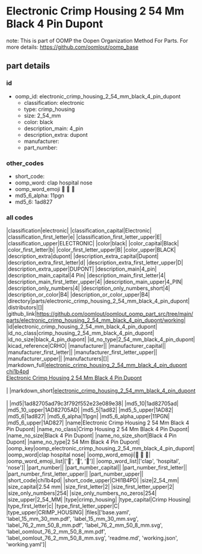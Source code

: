 # Electronic Crimp Housing 2 54 Mm Black 4 Pin Dupont  

note: This is part of OOMP the Oopen Organization Method For Parts. For more details: https://github.com/oomlout/oomp_base

##  part details





### id
* oomp_id: electronic_crimp_housing_2_54_mm_black_4_pin_dupont
  * classification: electronic
  * type: crimp_housing
  * size: 2_54_mm
  * color: black
  * description_main: 4_pin
  * description_extra: dupont
  * manufacturer: 
  * part_number: 

### other_codes
* short_code: 
* oomp_word: clap hospital nose
* oomp_word_emoji :clap: :hospital: :nose:
* md5_6_alpha: 11pgn
* md5_6: 1ad827

### all codes 
|classification|electronic|
|classification_capital|Electronic|
|classification_first_letter|e|
|classification_first_letter_upper|E|
|classification_upper|ELECTRONIC|
|color|black|
|color_capital|Black|
|color_first_letter|b|
|color_first_letter_upper|B|
|color_upper|BLACK|
|description_extra|dupont|
|description_extra_capital|Dupont|
|description_extra_first_letter|d|
|description_extra_first_letter_upper|D|
|description_extra_upper|DUPONT|
|description_main|4_pin|
|description_main_capital|4 Pin|
|description_main_first_letter|4|
|description_main_first_letter_upper|4|
|description_main_upper|4_PIN|
|description_only_numbers|4|
|description_only_numbers_short|4|
|description_or_color|B4|
|description_or_color_upper|B4|
|directory|parts/electronic_crimp_housing_2_54_mm_black_4_pin_dupont|
|distributors|[]|
|github_link|https://github.com/oomlout/oomlout_oomp_part_src/tree/main/parts/electronic_crimp_housing_2_54_mm_black_4_pin_dupont/working|
|id|electronic_crimp_housing_2_54_mm_black_4_pin_dupont|
|id_no_class|crimp_housing_2_54_mm_black_4_pin_dupont|
|id_no_size|black_4_pin_dupont|
|id_no_type|2_54_mm_black_4_pin_dupont|
|kicad_reference|CRHO|
|manufacturer||
|manufacturer_capital||
|manufacturer_first_letter||
|manufacturer_first_letter_upper||
|manufacturer_upper||
|manufacturers|[]|
|markdown_full|[electronic_crimp_housing_2_54_mm_black_4_pin_dupont](https://github.com/oomlout/oomlout_oomp_part_src/tree/main/parts/electronic_crimp_housing_2_54_mm_black_4_pin_dupont/working)<br>[chi1b4pd](https://github.com/oomlout/oomlout_oomp_part_src/tree/main/parts/electronic_crimp_housing_2_54_mm_black_4_pin_dupont/working)<br>[Electronic Crimp Housing 2 54 Mm Black 4 Pin Dupont](https://github.com/oomlout/oomlout_oomp_part_src/tree/main/parts/electronic_crimp_housing_2_54_mm_black_4_pin_dupont/working)<br><br>|
|markdown_short|[electronic_crimp_housing_2_54_mm_black_4_pin_dupont](https://github.com/oomlout/oomlout_oomp_part_src/tree/main/parts/electronic_crimp_housing_2_54_mm_black_4_pin_dupont/working)<br><br>|
|md5|1ad82705ad79c3f792f552e23e089e38|
|md5_10|1ad82705ad|
|md5_10_upper|1AD82705AD|
|md5_5|1ad82|
|md5_5_upper|1AD82|
|md5_6|1ad827|
|md5_6_alpha|11pgn|
|md5_6_alpha_upper|11PGN|
|md5_6_upper|1AD827|
|name|Electronic Crimp Housing 2 54 Mm Black 4 Pin Dupont|
|name_no_class|Crimp Housing 2 54 Mm Black 4 Pin Dupont|
|name_no_size|Black 4 Pin Dupont|
|name_no_size_short|Black 4 Pin Dupont|
|name_no_type|2 54 Mm Black 4 Pin Dupont|
|oomp_key|oomp_electronic_crimp_housing_2_54_mm_black_4_pin_dupont|
|oomp_word|clap hospital nose|
|oomp_word_emoji|:clap: :hospital: :nose:|
|oomp_word_emoji_list|[':clap:', ':hospital:', ':nose:']|
|oomp_word_list|['clap', 'hospital', 'nose']|
|part_number||
|part_number_capital||
|part_number_first_letter||
|part_number_first_letter_upper||
|part_number_upper||
|short_code|chi1b4pd|
|short_code_upper|CHI1B4PD|
|size|2_54_mm|
|size_capital|2.54 mm|
|size_first_letter|2|
|size_first_letter_upper|2|
|size_only_numbers|254|
|size_only_numbers_no_zeros|254|
|size_upper|2_54_MM|
|type|crimp_housing|
|type_capital|Crimp Housing|
|type_first_letter|c|
|type_first_letter_upper|C|
|type_upper|CRIMP_HOUSING|
|files|['base.yaml', 'label_15_mm_30_mm.pdf', 'label_15_mm_30_mm.svg', 'label_76_2_mm_50_8_mm.pdf', 'label_76_2_mm_50_8_mm.svg', 'label_oomlout_76_2_mm_50_8_mm.pdf', 'label_oomlout_76_2_mm_50_8_mm.svg', 'readme.md', 'working.json', 'working.yaml']|

